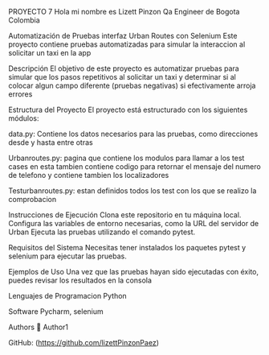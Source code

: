 PROYECTO 7
Hola mi nombre es Lizett Pinzon Qa Engineer de Bogota Colombia

Automatización de Pruebas interfaz Urban Routes con Selenium
Este proyecto contiene pruebas automatizadas para simular la interaccion al solicitar un taxi en la app

Descripción
El objetivo de este proyecto es automatizar pruebas para simular que los pasos repetitivos al solicitar un taxi y determinar si al colocar algun campo diferente (pruebas negativas) si  efectivamente arroja errores

Estructura del Proyecto
El proyecto está estructurado con los siguientes módulos:

data.py: Contiene los datos necesarios para las pruebas, como direcciones desde y hasta entre otras

Urbanroutes.py: pagina que contiene los modulos para llamar a los test cases en esta tambien contiene codigo para retornar el mensaje del numero de telefono y contiene tambien los localizadores

Testurbanroutes.py: estan definidos todos los test con los que se realizo la comprobacion 

Instrucciones de Ejecución
Clona este repositorio en tu máquina local.
Configura las variables de entorno necesarias, como la URL del servidor de Urban 
Ejecuta las pruebas utilizando el comando pytest.

Requisitos del Sistema
Necesitas tener instalados los paquetes pytest y selenium para ejecutar las pruebas.

Ejemplos de Uso
Una vez que las pruebas hayan sido ejecutadas con éxito, puedes revisar los resultados en la consola

Lenguajes de Programacion
Python

Software
Pycharm, selenium

Authors
👤 Author1

GitHub: (https://github.com/lizettPinzonPaez)
